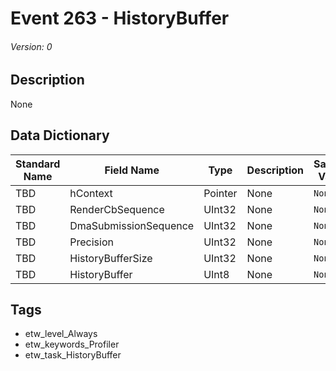 # Event 263 - HistoryBuffer
###### Version: 0

## Description
None

## Data Dictionary
|Standard Name|Field Name|Type|Description|Sample Value|
|---|---|---|---|---|
|TBD|hContext|Pointer|None|`None`|
|TBD|RenderCbSequence|UInt32|None|`None`|
|TBD|DmaSubmissionSequence|UInt32|None|`None`|
|TBD|Precision|UInt32|None|`None`|
|TBD|HistoryBufferSize|UInt32|None|`None`|
|TBD|HistoryBuffer|UInt8|None|`None`|

## Tags
* etw_level_Always
* etw_keywords_Profiler
* etw_task_HistoryBuffer